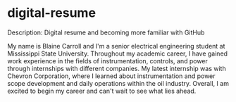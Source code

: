 # digital-resume
Description: Digital resume and becoming more familiar with GitHub

My name is Blaine Carroll and I'm a senior electrical engineering student at Mississippi State University. Throughout my academic career, I have gained work experience in the fields of instrumentation, controls, and power through internships with different companies. My latest internship was with Chevron Corporation, where I learned about instrumentation and power scope development and daily operations within the oil industry. Overall, I am excited to begin my career and can't wait to see what lies ahead.
